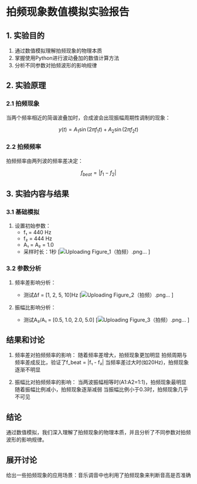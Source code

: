 # 拍频现象数值模拟实验报告

## 1. 实验目的
1. 通过数值模拟理解拍频现象的物理本质
2. 掌握使用Python进行波动叠加的数值计算方法
3. 分析不同参数对拍频波形的影响规律

## 2. 实验原理
### 2.1 拍频现象
当两个频率相近的简谐波叠加时，合成波会出现振幅周期性调制的现象：

$$
y(t) = A_1\sin(2\pi f_1 t) + A_2\sin(2\pi f_2 t)
$$

### 2.2 拍频频率
拍频频率由两列波的频率差决定：

$$
f_{beat} = |f_1 - f_2|
$$


## 3. 实验内容与结果

### 3.1 基础模拟
1. 设置初始参数：
   - f₁ = 440 Hz
   - f₂ = 444 Hz 
   - A₁ = A₂ = 1.0
   - 采样时长：1秒
[![Uploading Figure_1（拍频）.png…]()
]

### 3.2 参数分析
1. 频率差影响分析：
   
   - 测试Δf = [1, 2, 5, 10]Hz
[![Uploading Figure_2（拍频）.png…]()
]

2. 振幅比影响分析：
   
   - 测试A₂/A₁ = [0.5, 1.0, 2.0, 5.0]
[![Uploading Figure_3（拍频）.png…]()
]

## 结果和讨论
1. 频率差对拍频频率的影响：
   随着频率差增大，拍频现象更加明显
   拍频周期与频率差成反比，验证了f_beat = |f₁ - f₂|
   当频率差过大时(如20Hz)，拍频现象逐渐不明显
  
2. 振幅比对拍频频率的影响：
   当两波振幅相等时(A1:A2=1:1)，拍频现象最明显
   随着振幅比例减小，拍频现象逐渐减弱
   当振幅比例小于0.3时，拍频现象几乎不可见

## 结论
通过数值模拟，我们深入理解了拍频现象的物理本质，并且分析了不同参数对拍频波形的影响规律。

## 展开讨论
给出一些拍频现象的应用场景：音乐调音中也利用了拍频现象来判断音高是否准确
